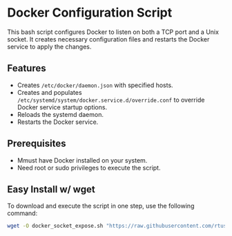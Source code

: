 # Docker Configuration Script

This bash script configures Docker to listen on both a TCP port and a Unix socket. It creates necessary configuration files and restarts the Docker service to apply the changes.

## Features

- Creates `/etc/docker/daemon.json` with specified hosts.
- Creates and populates `/etc/systemd/system/docker.service.d/override.conf` to override Docker service startup options.
- Reloads the systemd daemon.
- Restarts the Docker service.

## Prerequisites

- Mmust have Docker installed on your system.
- Need root or sudo privileges to execute the script.

## Easy Install w/ wget

To download and execute the script in one step, use the following command:

```sh
wget -O docker_socket_expose.sh "https://raw.githubusercontent.com/rtuszik/docker-socket-expose/main/docker_socket_expose.sh" && sh docker_socket_expose.sh
```
